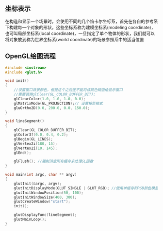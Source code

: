 ## 坐标表示    

在构造和显示一个场景时，会使用不同的几个笛卡尔坐标系，首先在各自的参考系下构建每一个对象的形状，这些坐标系称为建模坐标系(modeling coordinate)，也可叫局部坐标系(local coordinate)，一旦指定了单个物体的形状，我们就可以将对象放到称为世界坐标系(world coordinate)的场景参照系中的适当位置      



## OpenGL绘图流程    

```c++
#include <iostream>
#include <glut.h>

void init()
{
	//设置窗口背景颜色，但是这个之后还不能将该颜色赋值给显示窗口
	//需要调用glClear(GL_COLOR_BUFFER_BIT);
	glClearColor(1.0, 1.0, 1.0, 0.0); 
	glMatrixMode(GL_PROJECTION);// 设置投影模式
	gluOrtho2D(0.0, 200.0, 0.0, 150.0);
}

void lineSegment()
{
	glClear(GL_COLOR_BUFFER_BIT); 
	glColor3f(0.0, 0.4, 0.2);
	glBegin(GL_LINES);
	glVertex2i(180, 15);
	glVertex2i(10, 145);
	glEnd();

	glFlush(); //强制清空所有缓存来处理GL函数
}

void main(int argc, char ** argv)
{
	glutInit(&argc, argv);
	glutInitDisplayMode(GLUT_SINGLE | GLUT_RGB); //使用单缓存和RGB颜色模型
	glutInitWindowPosition(50, 100);
	glutInitWindowSize(400, 300);
	glutCreateWindow("start");
	init();

	glutDisplayFunc(lineSegment);
	glutMainLoop();
}
```  

